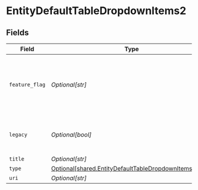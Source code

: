 # EntityDefaultTableDropdownItems2


## Fields

| Field                                                                                                                    | Type                                                                                                                     | Required                                                                                                                 | Description                                                                                                              | Example                                                                                                                  |
| ------------------------------------------------------------------------------------------------------------------------ | ------------------------------------------------------------------------------------------------------------------------ | ------------------------------------------------------------------------------------------------------------------------ | ------------------------------------------------------------------------------------------------------------------------ | ------------------------------------------------------------------------------------------------------------------------ |
| `feature_flag`                                                                                                           | *Optional[str]*                                                                                                          | :heavy_minus_sign:                                                                                                       | This dropdown item should only be active when the feature flag is enabled                                                | FF_MY_FEATURE_FLAG                                                                                                       |
| `legacy`                                                                                                                 | *Optional[bool]*                                                                                                         | :heavy_minus_sign:                                                                                                       | Only show item for legacy tenants (ivy)                                                                                  |                                                                                                                          |
| `title`                                                                                                                  | *Optional[str]*                                                                                                          | :heavy_minus_sign:                                                                                                       | N/A                                                                                                                      | Opportunities                                                                                                            |
| `type`                                                                                                                   | [Optional[shared.EntityDefaultTableDropdownItems2Type]](undefined/models/shared/entitydefaulttabledropdownitems2type.md) | :heavy_minus_sign:                                                                                                       | N/A                                                                                                                      |                                                                                                                          |
| `uri`                                                                                                                    | *Optional[str]*                                                                                                          | :heavy_minus_sign:                                                                                                       | N/A                                                                                                                      |                                                                                                                          |